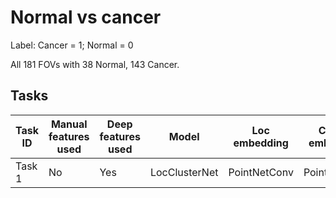 # Normal vs cancer

Label: Cancer = 1; Normal = 0

All 181 FOVs with 38 Normal, 143 Cancer.

## Tasks

| Task ID  | Manual features used | Deep features used | Model | Loc embedding | Cluster embedding |
| ------------- | ------------- | ------------- | ------------- |------------- |------------- |
| Task 1  | No  | Yes | LocClusterNet | PointNetConv | PointNetConv |
